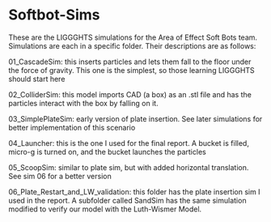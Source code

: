 # Softbot-Sims

These are the LIGGGHTS simulations for the Area of Effect Soft Bots team. Simulations are each in a specific folder.  Their descriptions are as follows:

01_CascadeSim: this inserts particles and lets them fall to the floor under the force of gravity. This one is the simplest, so those learning LIGGGHTS should start here

02_ColliderSim: this model imports CAD (a box) as an .stl file and has the particles interact with the box by falling on it.

03_SimplePlateSim: early version of plate insertion. See later simulations for better implementation of this scenario

04_Launcher: this is the one I used for the final report. A bucket is filled, micro-g is turned on, and the bucket launches the particles

05_ScoopSim: similar to plate sim, but with added horizontal translation. See sim 06 for a better version

06_Plate_Restart_and_LW_validation: this folder has the plate insertion sim I used in the report. A subfolder called SandSim has the same simulation modified to verify our model with the Luth-Wismer Model.

